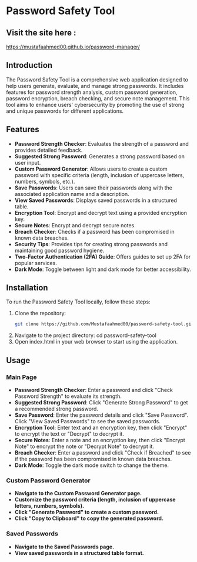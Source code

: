 # Password Safety Tool

## Visit the site here :
https://mustafaahmed00.github.io/password-manager/

## Introduction
The Password Safety Tool is a comprehensive web application designed to help users generate, evaluate, and manage strong passwords. It includes features for password strength analysis, custom password generation, password encryption, breach checking, and secure note management. This tool aims to enhance users' cybersecurity by promoting the use of strong and unique passwords for different applications.

## Features
- **Password Strength Checker**: Evaluates the strength of a password and provides detailed feedback.
- **Suggested Strong Password**: Generates a strong password based on user input.
- **Custom Password Generator**: Allows users to create a custom password with specific criteria (length, inclusion of uppercase letters, numbers, symbols, etc.).
- **Save Passwords**: Users can save their passwords along with the associated application name and a description.
- **View Saved Passwords**: Displays saved passwords in a structured table.
- **Encryption Tool**: Encrypt and decrypt text using a provided encryption key.
- **Secure Notes**: Encrypt and decrypt secure notes.
- **Breach Checker**: Checks if a password has been compromised in known data breaches.
- **Security Tips**: Provides tips for creating strong passwords and maintaining good password hygiene.
- **Two-Factor Authentication (2FA) Guide**: Offers guides to set up 2FA for popular services.
- **Dark Mode**: Toggle between light and dark mode for better accessibility.

## Installation
To run the Password Safety Tool locally, follow these steps:

1. Clone the repository:
   ```bash
   git clone https://github.com/Mustafaahmed00/password-safety-tool.git
2. Navigate to the project directory:
   cd password-safety-tool
3. Open index.html in your web browser to start using the application.

## Usage
### Main Page
- **Password Strength Checker**: Enter a password and click "Check Password Strength" to evaluate its strength.
- **Suggested Strong Password**: Click "Generate Strong Password" to get a recommended strong password.
- **Save Password**: Enter the password details and click "Save Password". Click "View Saved Passwords" to see the saved passwords.
- **Encryption Tool**: Enter text and an encryption key, then click "Encrypt" to encrypt the text or "Decrypt" to decrypt it.
- **Secure Notes**: Enter a note and an encryption key, then click "Encrypt Note" to encrypt the note or "Decrypt Note" to decrypt it.
- **Breach Checker**: Enter a password and click "Check if Breached" to see if the password has been compromised in known data breaches.
- **Dark Mode**: Toggle the dark mode switch to change the theme.
### Custom Password Generator
- **Navigate to the Custom Password Generator page.**
- **Customize the password criteria (length, inclusion of uppercase letters, numbers, symbols).**
- **Click "Generate Password" to create a custom password.**
- **Click "Copy to Clipboard" to copy the generated password.**
### Saved Passwords
- **Navigate to the Saved Passwords page.**
- **View saved passwords in a structured table format.**
